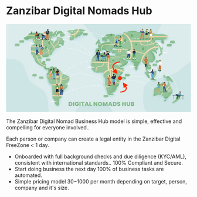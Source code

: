 # Zanzibar Digital Nomads Hub

![image alt text](img/digital_nomad_hub.png)

The Zanzibar Digital Nomad Business Hub model is simple, effective and compelling for everyone involved..

Each person or company can create a legal entity in the Zanzibar Digital FreeZone < 1 day. 


- Onboarded with full background checks and due diligence (KYC/AML), consistent with international standards.. 100% Compliant and Secure.
- Start doing business the next day 100% of business tasks are automated.
- Simple pricing model $30-$1000 per month depending on target, person, company and it's size. 



